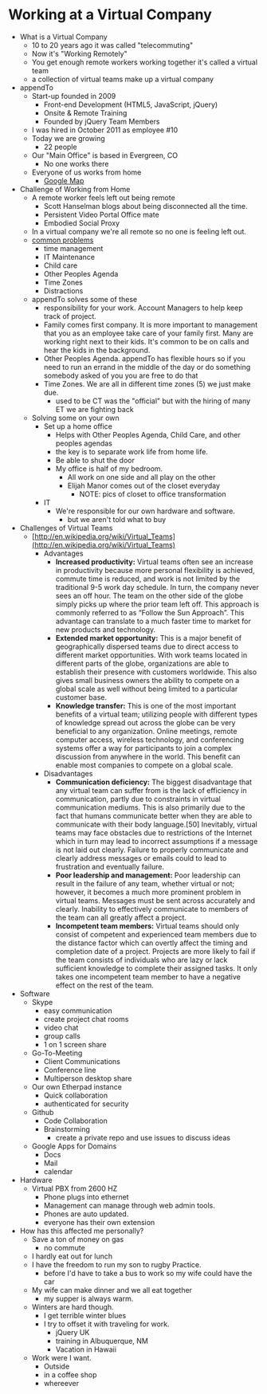 # Working at a Virtual Company

* What is a Virtual Company
	* 10 to 20 years ago it was called "telecommuting"
	* Now it's "Working Remotely"
	* You get enough remote workers working together it's called a virtual team 
	* a collection of virtual teams make up a virtual company
* appendTo
	* Start-up founded in 2009 
		* Front-end Development (HTML5, JavaScript, jQuery)
		* Onsite & Remote Training
		* Founded by jQuery Team Members
	* I was hired in October 2011 as employee #10
	* Today we are growing
		* 22 people
	* Our "Main Office" is based in Evergreen, CO
		* No one works there
	* Everyone of us works from home
		* [Google Map](http://g.co/maps/2nshc)
* Challenge of Working from Home
	* A remote worker feels left out being remote
		* Scott Hanselman blogs about being disconnected all the time.
		* Persistent Video Portal Office mate 
		* Embodied Social Proxy
	* In a virtual company we're all remote so no one is feeling left out.
	* [common problems](http://telecommutingjournal.com/7-common-work-at-home-challenges/347)
		* time management
		* IT Maintenance 
		* Child care
		* Other Peoples Agenda
		* Time Zones
		* Distractions
	* appendTo solves some of these
		* responsibility for your work.  Account Managers to help keep track of project. 
		* Family comes first company.  It is more important to management that you as an employee take care of your family first.  Many are working right next to their kids.  It's common to be on calls and hear the kids in the background. 
		* Other Peoples Agenda.  appendTo has flexible hours so if you need to run an errand in the middle of the day or do something somebody asked of you you are free to do that 
		* Time Zones.  We are all in different time zones (5) we just make due.
			* used to be CT was the "official" but with the hiring of many ET we are fighting back
	* Solving some on your own
		* Set up a home office
			* Helps with Other Peoples Agenda, Child Care, and other peoples agendas
			* the key is to separate work life from home life.
			* Be able to shut the door
			* My office is half of my bedroom.  
				* All work on one side and all play on the other
				* Elijah Manor comes out of the closet everyday
					* NOTE: pics of closet to office transformation 
		* IT 
			* We're responsible for our own hardware and software.
				* but we aren't told what to buy
* Challenges of Virtual Teams
	* [http://en.wikipedia.org/wiki/Virtual_Teams](http://en.wikipedia.org/wiki/Virtual_Teams)
		* Advantages
			* **Increased productivity:** Virtual teams often see an increase in productivity because more personal flexibility is achieved, commute time is reduced, and work is not limited by the traditional 9-5 work day schedule. In turn, the company never sees an off hour. The team on the other side of the globe simply picks up where the prior team left off. This approach is commonly referred to as “Follow the Sun Approach”. This advantage can translate to a much faster time to market for new products and technology.
			* **Extended market opportunity:** This is a major benefit of geographically dispersed teams due to direct access to different market opportunities. With work teams located in different parts of the globe, organizations are able to establish their presence with customers worldwide. This also gives small business owners the ability to compete on a global scale as well without being limited to a particular customer base.
			* **Knowledge transfer:** This is one of the most important benefits of a virtual team; utilizing people with different types of knowledge spread out across the globe can be very beneficial to any organization. Online meetings, remote computer access, wireless technology, and conferencing systems offer a way for participants to join a complex discussion from anywhere in the world. This benefit can enable most companies to compete on a global scale.
		* Disadvantages
			* **Communication deficiency:** The biggest disadvantage that any virtual team can suffer from is the lack of efficiency in communication, partly due to constraints in virtual communication mediums. This is also primarily due to the fact that humans communicate better when they are able to communicate with their body language.[50] Inevitably, virtual teams may face obstacles due to restrictions of the Internet which in turn may lead to incorrect assumptions if a message is not laid out clearly. Failure to properly communicate and clearly address messages or emails could to lead to frustration and eventually failure.
			* **Poor leadership and management:** Poor leadership can result in the failure of any team, whether virtual or not; however, it becomes a much more prominent problem in virtual teams. Messages must be sent across accurately and clearly. Inability to effectively communicate to members of the team can all greatly affect a project.
			* **Incompetent team members:** Virtual teams should only consist of competent and experienced team members due to the distance factor which can overtly affect the timing and completion date of a project. Projects are more likely to fail if the team consists of individuals who are lazy or lack sufficient knowledge to complete their assigned tasks. It only takes one incompetent team member to have a negative effect on the rest of the team.
* Software
	* Skype
		* easy communication
		* create project chat rooms
		* video chat
		* group calls
		* 1 on 1 screen share
	* Go-To-Meeting
		* Client Communications
		* Conference line
		* Multiperson desktop share
	* Our own Etherpad instance
		* Quick collaboration
		* authenticated for security
	* Github
		* Code Collaboration
		* Brainstorming
			* create a private repo and use issues to discuss ideas
	* Google Apps for Domains
		* Docs
		* Mail 
		* calendar
* Hardware
	* Virtual PBX from 2600 HZ
		* Phone plugs into ethernet
		* Management can manage through web admin tools. 
		* Phones are auto updated. 
		* everyone has their own extension
* How has this affected me personally?
	* Save a ton of money on gas
		* no commute
	* I hardly eat out for lunch 
	* I have the freedom to run my son to rugby Practice.
		* before I'd have to take a bus to work so my wife could have the car
	* My wife can make dinner and we all eat together
		* my supper is always warm.
	* Winters are hard though.
		* I get terrible winter blues
		* I try to offset it with traveling for work.
			* jQuery UK
			* training in Albuquerque, NM
			* Vacation in Hawaii
	* Work were I want. 
		* Outside
		* in a coffee shop
		* whereever
		
			 
	
		